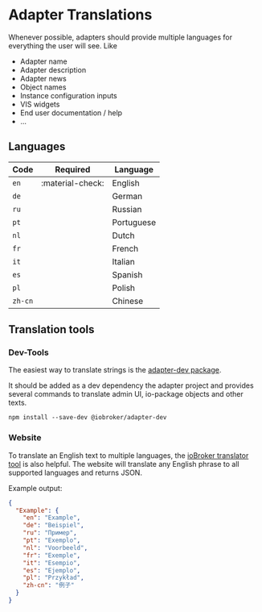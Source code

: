 # Adapter Translations

Whenever possible, adapters should provide multiple languages for everything the user will see. Like

- Adapter name
- Adapter description
- Adapter news
- Object names
- Instance configuration inputs
- VIS widgets
- End user documentation / help
- ...

## Languages

| Code      | Required         | Language   |
|-----------|------------------|------------|
| ``en``    | :material-check: | English    |
| ``de``    |                  | German     |
| ``ru``    |                  | Russian    |
| ``pt``    |                  | Portuguese |
| ``nl``    |                  | Dutch      |
| ``fr``    |                  | French     |
| ``it``    |                  | Italian    |
| ``es``    |                  | Spanish    |
| ``pl``    |                  | Polish     |
| ``zh-cn`` |                  | Chinese    |

## Translation tools

### Dev-Tools

<!-- Note: source https://github.com/ioBroker/adapter-dev -->

The easiest way to translate strings is the [adapter-dev package](https://github.com/ioBroker/adapter-dev).

It should be added as a dev dependency the adapter project and provides several commands to translate admin UI, io-package objects and other texts.

```
npm install --save-dev @iobroker/adapter-dev
```

### Website

To translate an English text to multiple languages, the [ioBroker translator tool](https://translator.iobroker.in) is also helpful. The website will translate any English phrase to all supported languages and returns JSON.

Example output:

``` json
{
  "Example": {
    "en": "Example",
    "de": "Beispiel",
    "ru": "Пример",
    "pt": "Exemplo",
    "nl": "Voorbeeld",
    "fr": "Exemple",
    "it": "Esempio",
    "es": "Ejemplo",
    "pl": "Przykład",
    "zh-cn": "例子"
  }
}
```